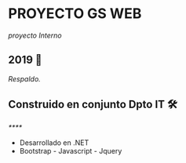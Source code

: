 # PROYECTO GS WEB

_proyecto Interno_

## 2019 🚀

_Respaldo._

## Construido en conjunto Dpto IT  🛠️

_****_

* Desarrollado en .NET
* Bootstrap - Javascript - Jquery
